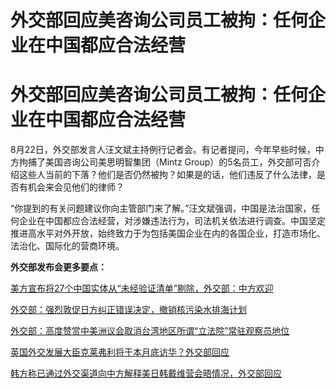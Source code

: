 # 外交部回应美咨询公司员工被拘：任何企业在中国都应合法经营

# 外交部回应美咨询公司员工被拘：任何企业在中国都应合法经营

8月22日，外交部发言人汪文斌主持例行记者会。有记者提问，今年早些时候，中方拘捕了美国咨询公司美思明智集团（Mintz
Group）的5名员工，外交部可否介绍这些人当前的下落？他们是否仍然被拘？如果是的话，他们违反了什么法律，是否有机会来会见他们的律师？

“你提到的有关问题建议你向主管部门来了解。”汪文斌强调，中国是法治国家，任何企业在中国都应合法经营，对涉嫌违法行为，司法机关依法进行调查。中国坚定推进高水平对外开放，始终致力于为包括美国企业在内的各国企业，打造市场化、法治化、国际化的营商环境。

**外交部发布会更多要点：**

[美方宣布将27个中国实体从“未经验证清单”剔除，外交部：中方欢迎
](https://new.qq.com/rain/a/20230822A05SHG00)

[外交部：强烈敦促日方纠正错误决定，撤销核污染水排海计划](https://new.qq.com/rain/a/20230822A05WC000)

[外交部：高度赞赏中美洲议会取消台湾地区所谓“立法院”常驻观察员地位](https://new.qq.com/rain/a/20230822A08MR500)

[英国外交发展大臣克莱弗利将于本月底访华？外交部回应](https://new.qq.com/rain/a/20230822A05XD600)

[韩方称已通过外交渠道向中方解释美日韩戴维营会晤情况，外交部回应](https://new.qq.com/rain/a/20230822A05XCA00)

